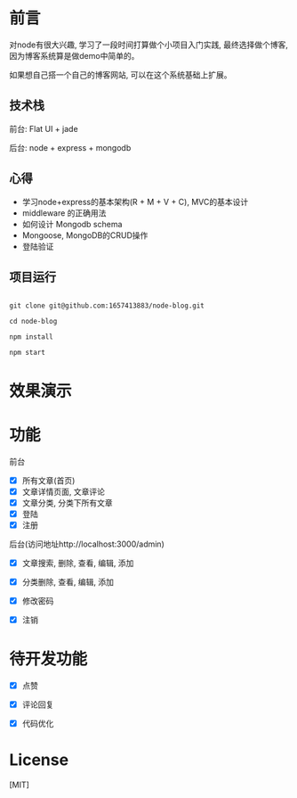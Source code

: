 # 前言

对node有很大兴趣, 学习了一段时间打算做个小项目入门实践, 最终选择做个博客, 因为博客系统算是做demo中简单的。

如果想自己搭一个自己的博客网站, 可以在这个系统基础上扩展。

## 技术栈

前台: Flat UI + jade

后台: node + express + mongodb


## 心得

- 学习node+express的基本架构(R + M + V + C), MVC的基本设计
- middleware 的正确用法
- 如何设计 Mongodb schema
- Mongoose, MongoDB的CRUD操作
- 登陆验证

## 项目运行

```

git clone git@github.com:1657413883/node-blog.git

cd node-blog

npm install

npm start

```

# 效果演示


# 功能

前台

- [x] 所有文章(首页)
- [x] 文章详情页面, 文章评论
- [x] 文章分类, 分类下所有文章
- [x] 登陆
- [x] 注册

后台(访问地址http://localhost:3000/admin)

- [x] 文章搜索, 删除, 查看, 编辑, 添加
- [x] 分类删除, 查看, 编辑, 添加
- [x] 修改密码
- [x] 注销


# 待开发功能

- [x] 点赞
- [x] 评论回复
- [x] 代码优化


# License

[MIT]